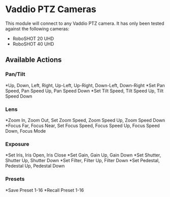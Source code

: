 # Vaddio PTZ Cameras

This module will connect to any Vaddio PTZ camera.  It has only been tested against the following cameras:
* RoboSHOT 20 UHD
* RoboSHOT 40 UHD

## Available Actions
### Pan/Tilt
*Up, Down, Left, Right, Up-Left, Up-Right, Down-Left, Down-Right
*Set Pan Speed, Pan Speed Up, Pan Speed Down
*Set Tilt Speed, Tilt Speed Up, Tilt Speed Down

### Lens
*Zoom In, Zoom Out, Set Zoom Speed, Zoom Speed Up, Zoom Speed Down
*Focus Far, Focus Near, Set Focus Speed, Focus Speed Up, Focus Speed Down, Focus Mode

### Exposure

*Set Iris, Iris Open, Iris Close
*Set Gain, Gain Up, Gain Down
*Set Shutter, Shutter Up, Shutter Down
*Set Filter, Filter Up, Filter Down
*Set Pedestal, Pedestal Up, Pedestal Down

### Presets
*Save Preset 1-16
*Recall Preset 1-16